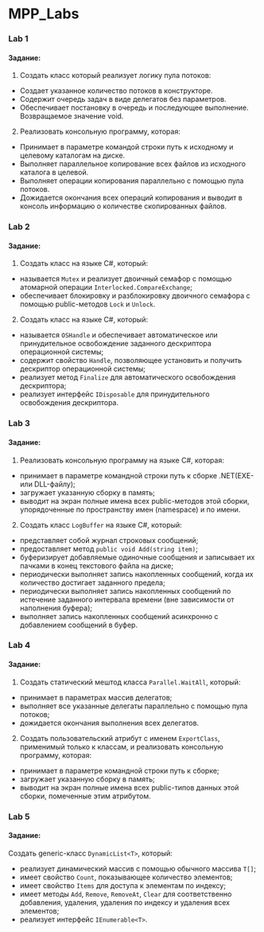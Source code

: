# MPP_Labs

### Lab 1

#### Задание:
1. Создать класс который реализует логику пула потоков:
- Создает указанное количество потоков в конструкторе.
- Содержит очередь задач в виде делегатов без параметров.
- Обеспечивает постановку в очередь и последующее выполнение. Возвращаемое значение void.

2. Реализовать консольную программу, которая:
- Принимает в параметре командой строки путь к исходному и целевому каталогам на диске.
- Выполняет параллельное копирование всех файлов из исходного каталога в целевой.
- Выполняет операции копирования параллельно с помощью пула потоков.
- Дожидается окончания всех операций копирования и выводит в консоль информацию о количестве скопированных файлов.


### Lab 2

#### Задание:
1. Создать класс на языке C#, который:
- называется `Mutex` и реализует двоичный семафор с помощью атомарной операции `Interlocked.CompareExchange`;
- обеспечивает блокировку и разблокировку двоичного семафора с помощью public-методов `Lock` и `Unlock`.

2. Создать класс на языке C#, который:
- называется `OSHandle` и обеспечивает автоматическое или принудительное освобождение заданного дескриптора операционной системы;
- содержит свойство `Handle`, позволяющее установить и получить дескриптор операционной системы;
- реализует метод `Finalize` для автоматического освобождения дескриптора;
- реализует интерфейс `IDisposable` для принудительного освобождения дескриптора.


### Lab 3

#### Задание:
1. Реализовать консольную программу на языке C#, которая:
- принимает в параметре командной строки путь к сборке .NET(EXE- или DLL-файлу);
- загружает указанную сборку в память;
- выводит на экран полные имена всех public-методов этой сборки, упорядоченные по пространству имен (namespace) и по имени.

2. Создать класс `LogBuffer` на языке C#, который:
- представляет собой журнал строковых сообщений;
- предоставляет метод `public void Add(string item)`;
- буферизирует добавляемые одиночные сообщения и записывает их пачками в конец текстового файла на диске;
- периодически выполняет запись накопленных сообщений, когда их количество достигает заданного предела;
- периодически выполняет запись накопленных сообщений по истечение заданного интервала времени (вне зависимости от наполнения буфера);
- выполняет запись накопленных сообщений асинхронно с добавлением сообщений в буфер.


### Lab 4

#### Задание:
1. Создать статический мештод класса `Parallel.WaitAll`, который:
- принимает в параметрах массив делегатов;
- выполняет все указанные делегаты параллельно с помощью пула потоков;
- дожидается окончания выполнения всех делегатов.

2. Создать пользовательский атрибут с именем `ExportClass`, применимый только к классам, и реализовать консольную программу, которая:
- принимает в параметре командной строки путь к сборке;
- загружает указанную сборку в память;
- выводит на экран полные имена всех public-типов данных этой сборки, помеченные этим атрибутом.


### Lab 5

#### Задание:
Создать generic-класс `DynamicList<T>`, который:
- реализует динамический массив с помощью обычного массива `T[]`;
- имеет свойство `Count`, показывающее количество элементов; 
- имеет свойство `Items` для доступа к элементам по индексу; 
- имеет методы `Add`, `Remove`, `RemoveAt`, `Clear` для соответственно добавления, удаления, удаления по индексу и удаления всех элементов;
- реализует интерфейс `IEnumerable<T>`.